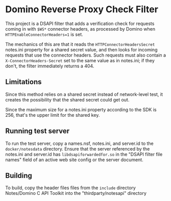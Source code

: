 # Domino Reverse Proxy Check Filter

This project is a DSAPI filter that adds a verification check for requests coming in with `$WS*` connector headers,
as processed by Domino when `HTTPEnableConnectorHeaders=1` is set.

The mechanics of this are that it reads the `HTTPConnectorHeadersSecret` notes.ini property for a shared secret value,
and then looks for incoming requests that use the connector headers. Such requests must also contain a
`X-ConnectorHeaders-Secret` set to the same value as in notes.ini; if they don't, the filter immediately returns
a 404.

## Limitations

Since this method relies on a shared secret instead of network-level test, it creates the possibility that the shared
secret could get out.

Since the maximum size for a notes.ini property according to the SDK is 256, that's the upper limit for the shared key.

## Running test server

To run the test server, copy a names.nsf, notes.ini, and server.id to the `docker/notesdata` directory. Ensure that
the server referenced by the notes.ini and server.id has `libdsapiforwardedfor.so` in the "DSAPI filter file names"
field of an active web site config or the server document.

## Building

To build, copy the header files files from the `include` directory Notes/Domino C API Toolkit into the
"thirdparty/notesapi" directory